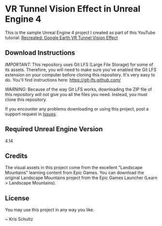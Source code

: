 # VR Tunnel Vision Effect in Unreal Engine 4

This is the sample Unreal Engine 4 project I created as part of this YouTube tutorial: [Recreated: Google Earth VR Tunnel Vision Effect](https://youtu.be/b2CcKKotpBM)

## Download Instructions

*IMPORTANT:* This repository uses Git LFS (Large File Storage) for some of its assets. Therefore, you will need to make sure you've enabled the Git LFS extension on your computer before cloning this repository. It's very easy to do. You'll find instructions here: https://git-lfs.github.com/

*WARNING:* Because of the way Git LFS works, downloading the ZIP file of this repository will not give you all the files you need. Instead, you must clone this repository.

If you encounter any problems downloading or using this project, post a support request in [Issues](https://github.com/TheUnrealist/VRTunnelVision/issues).

## Required Unreal Engine Version

4.14

## Credits

The visual assets in this project come from the excellent "Landscape Mountains" learning content from Epic Games. You can download the original Landscape Mountains project from the Epic Games Launcher (Learn > Landscape Mountains).

## License

You may use this project in any way you like.

~ Kris Schultz
